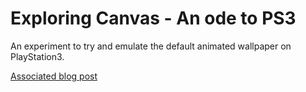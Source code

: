 Exploring Canvas - An ode to PS3
==================

An experiment to try and emulate the default animated wallpaper on PlayStation3.

[Associated blog post](http://chrisbewick.com/blog/inspiration/exploring-canvas-an-ode-to-ps3/)
